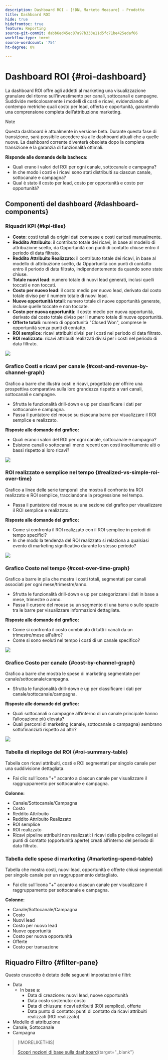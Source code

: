 ```yaml
---
description: Dashboard ROI - [!DNL Marketo Measure] - Prodotto
title: Dashboard ROI
hide: true
hidefromtoc: true
feature: Reporting
source-git-commit: dabb6ed45ec87a97b333e11d5fc71be425edaf66
workflow-type: tm+mt
source-wordcount: '754'
ht-degree: 0%

---
```


# Dashboard ROI {#roi-dashboard}

La dashboard ROI offre agli addetti al marketing una visualizzazione granulare del ritorno sull’investimento per canali, sottocanali e campagne. Suddivide meticolosamente i modelli di costi e ricavi, evidenziando al contempo metriche quali costo per lead, offerta e opportunità, garantendo una comprensione completa dell’attribuzione marketing.

>[!NOTE]
>
>Questa dashboard è attualmente in versione beta. Durante questa fase di transizione, sarà possibile accedere sia alle dashboard attuali che a quelle nuove. La dashboard corrente diventerà obsoleta dopo la completa transizione e la garanzia di funzionalità ottimali.

**Risponde alle domande della bacheca:**

* Quali erano i valori del ROI per ogni canale, sottocanale e campagna?
* In che modo i costi e i ricavi sono stati distribuiti su ciascun canale, sottocanale e campagna?
* Qual è stato il costo per lead, costo per opportunità e costo per opportunità?

## Componenti del dashboard {#dashboard-components}

### Riquadri KPI {#kpi-tiles}

* **Costo**: costi totali da origini dati connesse e costi caricati manualmente.
* **Reddito Attribuito**: il contributo totale dei ricavi, in base al modello di attribuzione scelto, da Opportunità con punti di contatto chiuse entro il periodo di data filtrato.
* **Reddito Attribuito Realizzato**: il contributo totale dei ricavi, in base al modello di attribuzione scelto, da Opportunità con punti di contatto entro il periodo di data filtrato, indipendentemente da quando sono state chiuse.
* **Totale nuovi lead**: numero totale di nuovi lead generati, inclusi quelli toccati e non toccati.
* **Costo per nuovo lead**: il costo medio per nuovo lead, derivato dal costo totale diviso per il numero totale di nuovi lead.
* **Nuove opportunità totali**: numero totale di nuove opportunità generate, incluse quelle toccate e non toccate.
* **Costo per nuova opportunità**: il costo medio per nuova opportunità, derivato dal costo totale diviso per il numero totale di nuove opportunità.
* **Offerte totali**: numero di opportunità &quot;Closed Won&quot;, comprese le opportunità senza punti di contatto.
* **ROI semplice**: ricavi attribuiti divisi per i costi nel periodo di data filtrato.
* **ROI realizzato**: ricavi attribuiti realizzati divisi per i costi nel periodo di data filtrato.

![](assets/roi-dashboard-1.png)

### Grafico Costi e ricavi per canale {#cost-and-revenue-by-channel-graph}

Grafico a barre che illustra costi e ricavi, progettato per offrire una prospettiva comparativa sulla loro grandezza rispetto a vari canali, sottocanali e campagne.

* Sfrutta le funzionalità drill-down e up per classificare i dati per sottocanale e campagna.
* Passa il puntatore del mouse su ciascuna barra per visualizzare il ROI semplice e realizzato.

**Risposte alle domande del grafico:**

* Quali erano i valori del ROI per ogni canale, sottocanale e campagna?
* Esistono canali o sottocanali meno recenti con costi insolitamente alti o bassi rispetto ai loro ricavi?

![](assets/roi-dashboard-2.png)

### ROI realizzato e semplice nel tempo {#realized-vs-simple-roi-over-time}

Grafico a linee delle serie temporali che mostra il confronto tra ROI realizzato e ROI semplice, tracciandone la progressione nel tempo.

* Passa il puntatore del mouse su una sezione del grafico per visualizzare il ROI semplice e realizzato.

**Risposte alle domande del grafico:**

* Come si confronta il ROI realizzato con il ROI semplice in periodi di tempo specifici?
* In che modo la tendenza del ROI realizzato si relaziona a qualsiasi evento di marketing significativo durante lo stesso periodo?

![](assets/roi-dashboard-3.png)

### Grafico Costo nel tempo {#cost-over-time-graph}

Grafico a barre in pila che mostra i costi totali, segmentati per canali associati per ogni mese/trimestre/anno.

* Sfrutta le funzionalità drill-down e up per categorizzare i dati in base a mese, trimestre o anno.
* Passa il cursore del mouse su un segmento di una barra o sullo spazio tra le barre per visualizzare informazioni dettagliate.

**Risposte alle domande del grafico:**

* Come si confronta il costo combinato di tutti i canali da un trimestre/mese all&#39;altro?
* Come si sono evoluti nel tempo i costi di un canale specifico?

![](assets/roi-dashboard-4.png)

### Grafico Costo per canale {#cost-by-channel-graph}

Grafico a barre che mostra le spese di marketing segmentate per canale/sottocanale/campagna.

* Sfrutta le funzionalità drill-down e up per classificare i dati per canale/sottocanale/campagna.

**Risposte alle domande del grafico:**

* Quali sottocanali o campagne all’interno di un canale principale hanno l’allocazione più elevata?
* Quali percorsi di marketing (canale, sottocanale o campagna) sembrano sottofinanziati rispetto ad altri?

![](assets/roi-dashboard-5.png)

### Tabella di riepilogo del ROI {#roi-summary-table}

Tabella con ricavi attribuiti, costi e ROI segmentati per singolo canale per una suddivisione dettagliata.

* Fai clic sull’icona &quot;+&quot; accanto a ciascun canale per visualizzare il raggruppamento per sottocanale e campagna.

**Colonne:**

* Canale/Sottocanale/Campagna
* Costo
* Reddito Attribuito
* Reddito Attribuito Realizzato
* ROI semplice
* ROI realizzato
* Ricavi pipeline attribuiti non realizzati: i ricavi della pipeline collegati ai punti di contatto (opportunità aperte) creati all’interno del periodo di data filtrato.

### Tabella delle spese di marketing {#marketing-spend-table}

Tabella che mostra costi, nuovi lead, opportunità e offerte chiusi segmentati per singolo canale per un raggruppamento dettagliato.

* Fai clic sull’icona &quot;+&quot; accanto a ciascun canale per visualizzare il raggruppamento per sottocanale e campagna.

**Colonne:**

* Canale/Sottocanale/Campagna
* Costo
* Nuovi lead
* Costo per nuovo lead
* Nuove opportunità
* Costo per nuova opportunità
* Offerte
* Costo per transazione

## Riquadro Filtro {#filter-pane}

Questo cruscotto è dotato delle seguenti impostazioni e filtri:

* Data
   * In base a:
      * Data di creazione: nuovi lead, nuove opportunità
      * Data costo sostenuto: costo
      * Data di chiusura: ricavi attribuiti (ROI semplice), offerte
      * Data punto di contatto: punti di contatto da ricavi attribuiti realizzati (ROI realizzato)
* Modello di attribuzione
* Canale, Sottocanale
* Campagna

>[!MORELIKETHIS]
>
>[Scopri nozioni di base sulla dashboard](/help/marketo-measure-discover-ui/dashboards/discover-dashboard-basics.md){target="_blank"}
